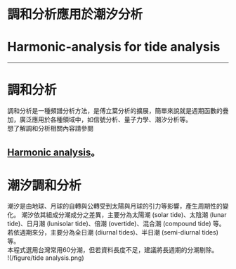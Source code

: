 # 調和分析應用於潮汐分析
# Harmonic-analysis for tide analysis   
--------------------------------------------   
# 調和分析
調和分析是一種頻譜分析方法，是傅立葉分析的擴展，簡單來說就是週期函數的疊加，廣泛應用於各種領域中，如信號分析、量子力學、潮汐分析等。  
想了解調和分析相關內容請參閱  

[Harmonic analysis](https://en.wikipedia.org/wiki/Harmonic_analysis "Wikipedia")。  
---------------------------------------------   
# 潮汐調和分析
潮汐是由地球、月球的自轉與公轉受到太陽與月球的引力等影響，產生周期性的變化。
潮汐依其組成分潮成分之差異，主要分為太陽潮 (solar tide)、太陰潮 (lunar tide)、日月潮 (lunisolar tide)、倍潮 (overtide)、混合潮 (compound tide) 等。若依週期來分，主要分為全日潮 (diurnal tides)、半日潮 (semi-diurnal tides)等。  
本程式選用台灣常用60分潮，但若資料長度不足，建議將長週期的分潮剔除。  
!(/figure/tide analysis.png)
